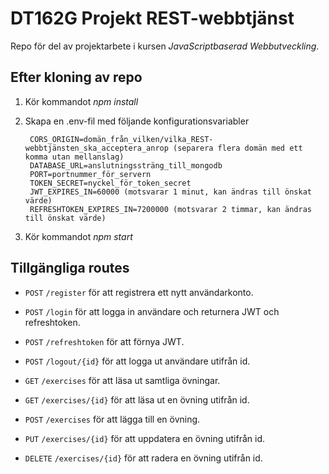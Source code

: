 # DT162G Projekt REST-webbtjänst
Repo för del av projektarbete i kursen *JavaScriptbaserad Webbutveckling*.

## Efter kloning av repo
1. Kör kommandot *npm install*
2. Skapa en .env-fil med följande konfigurationsvariabler

        CORS_ORIGIN=domän_från_vilken/vilka_REST-webbtjänsten_ska_acceptera_anrop (separera flera domän med ett komma utan mellanslag)  
        DATABASE_URL=anslutningssträng_till_mongodb  
        PORT=portnummer_för_servern
        TOKEN_SECRET=nyckel_för_token_secret  
        JWT_EXPIRES_IN=60000 (motsvarar 1 minut, kan ändras till önskat värde)  
        REFRESHTOKEN_EXPIRES_IN=7200000 (motsvarar 2 timmar, kan ändras till önskat värde)  

3. Kör kommandot *npm start*

## Tillgängliga routes
* `POST` `/register` för att registrera ett nytt användarkonto.

* `POST` `/login` för att logga in användare och returnera JWT och refreshtoken.

* `POST` `/refreshtoken` för att förnya JWT.

* `POST` `/logout/{id}` för att logga ut användare utifrån id.

* `GET` `/exercises` för att läsa ut samtliga övningar.

* `GET` `/exercises/{id}` för att läsa ut en övning utifrån id.

* `POST` `/exercises` för att lägga till en övning.

* `PUT` `/exercises/{id}` för att uppdatera en övning utifrån id.

* `DELETE` `/exercises/{id}` för att radera en övning utifrån id.